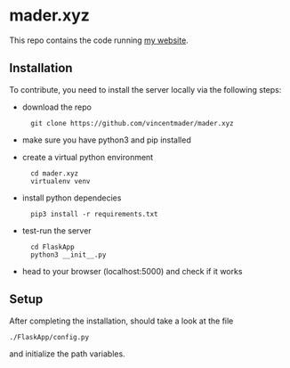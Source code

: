 # mader.xyz

This repo contains the code running [my website](mader.xyz).

## Installation

To contribute, you need to install the server locally via the following steps:

- download the repo

        git clone https://github.com/vincentmader/mader.xyz

- make sure you have python3 and pip installed

- create a virtual python environment 

        cd mader.xyz
        virtualenv venv

- install python dependecies

        pip3 install -r requirements.txt

- test-run the server

        cd FlaskApp
        python3 __init__.py

- head to your browser (localhost:5000) and check if it works

## Setup

After completing the installation, should take a look at the file

    ./FlaskApp/config.py
    
and initialize the path variables.

